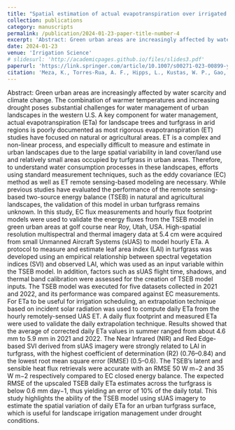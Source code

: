 ```yaml
---
title: "Spatial estimation of actual evapotranspiration over irrigated turfgrass using sUAS thermal and multispectral imagery and TSEB model"
collection: publications
category: manuscripts
permalink: /publication/2024-01-23-paper-title-number-4
excerpt: 'Abstract: Green urban areas are increasingly affected by water scarcity and climate change. The combination of warmer temperatures and increasing drought poses substantial challenges for water management of urban landscapes in the western U.S. A key component for water management, actual evapotranspiration (ETa) for landscape trees and turfgrass in arid regions is poorly documented as most rigorous evapotranspiration (ET) studies have focused on natural or agricultural areas. ET is a complex and non-linear process, and especially difficult to measure and estimate in urban landscapes due to the large spatial variability in land cover/land use and relatively small areas occupied by turfgrass in urban areas. Therefore, to understand water consumption processes in these landscapes, efforts using standard measurement techniques, such as the eddy covariance (EC) method as well as ET remote sensing-based modeling are necessary. While previous studies have evaluated the performance of the remote sensing-based two-source energy balance (TSEB) in natural and agricultural landscapes, the validation of this model in urban turfgrass remains unknown. In this study, EC flux measurements and hourly flux footprint models were used to validate the energy fluxes from the TSEB model in green urban areas at golf course near Roy, Utah, USA. High-spatial resolution multispectral and thermal imagery data at 5.4 cm were acquired from small Unmanned Aircraft Systems (sUAS) to model hourly ETa. A protocol to measure and estimate leaf area index (LAI) in turfgrass was developed using an empirical relationship between spectral vegetation indices (SVI) and observed LAI, which was used as an input variable within the TSEB model. In addition, factors such as sUAS flight time, shadows, and thermal band calibration were assessed for the creation of TSEB model inputs. The TSEB model was executed for five datasets collected in 2021 and 2022, and its performance was compared against EC measurements. For ETa to be useful for irrigation scheduling, an extrapolation technique based on incident solar radiation was used to compute daily ETa from the hourly remotely-sensed UAS ET. A daily flux footprint and measured ETa were used to validate the daily extrapolation technique. Results showed that the average of corrected daily ETa values in summer ranged from about 4.6 mm to 5.9 mm in 2021 and 2022. The Near Infrared (NIR) and Red Edge-based SVI derived from sUAS imagery were strongly related to LAI in turfgrass, with the highest coefficient of determination (R2) (0.76–0.84) and the lowest root mean square error (RMSE) (0.5–0.6). The TSEB’s latent and sensible heat flux retrievals were accurate with an RMSE 50 W m−2 and 35 W m−2 respectively compared to EC closed energy balance. The expected RMSE of the upscaled TSEB daily ETa estimates across the turfgrass is below 0.6 mm day−1, thus yielding an error of 10% of the daily total. This study highlights the ability of the TSEB model using sUAS imagery to estimate the spatial variation of daily ETa for an urban turfgrass surface, which is useful for landscape irrigation management under drought conditions.'
date: 2024-01-23
venue: 'Irrigation Science'
# slidesurl: 'http://academicpages.github.io/files/slides3.pdf'
paperurl: 'https://link.springer.com/article/10.1007/s00271-023-00899-y'
citation: 'Meza, K., Torres-Rua, A. F., Hipps, L., Kustas, W. P., Gao, R., Christiansen, L., ... & Gowing, I. (2025). Spatial estimation of actual evapotranspiration over irrigated turfgrass using sUAS thermal and multispectral imagery and TSEB model. Irrigation Science, 43(1), 5-28.'
---
```

Abstract: Green urban areas are increasingly affected by water scarcity and climate change. The combination of warmer temperatures and increasing drought poses substantial challenges for water management of urban landscapes in the western U.S. A key component for water management, actual evapotranspiration (ETa) for landscape trees and turfgrass in arid regions is poorly documented as most rigorous evapotranspiration (ET) studies have focused on natural or agricultural areas. ET is a complex and non-linear process, and especially difficult to measure and estimate in urban landscapes due to the large spatial variability in land cover/land use and relatively small areas occupied by turfgrass in urban areas. Therefore, to understand water consumption processes in these landscapes, efforts using standard measurement techniques, such as the eddy covariance (EC) method as well as ET remote sensing-based modeling are necessary. While previous studies have evaluated the performance of the remote sensing-based two-source energy balance (TSEB) in natural and agricultural landscapes, the validation of this model in urban turfgrass remains unknown. In this study, EC flux measurements and hourly flux footprint models were used to validate the energy fluxes from the TSEB model in green urban areas at golf course near Roy, Utah, USA. High-spatial resolution multispectral and thermal imagery data at 5.4 cm were acquired from small Unmanned Aircraft Systems (sUAS) to model hourly ETa. A protocol to measure and estimate leaf area index (LAI) in turfgrass was developed using an empirical relationship between spectral vegetation indices (SVI) and observed LAI, which was used as an input variable within the TSEB model. In addition, factors such as sUAS flight time, shadows, and thermal band calibration were assessed for the creation of TSEB model inputs. The TSEB model was executed for five datasets collected in 2021 and 2022, and its performance was compared against EC measurements. For ETa to be useful for irrigation scheduling, an extrapolation technique based on incident solar radiation was used to compute daily ETa from the hourly remotely-sensed UAS ET. A daily flux footprint and measured ETa were used to validate the daily extrapolation technique. Results showed that the average of corrected daily ETa values in summer ranged from about 4.6 mm to 5.9 mm in 2021 and 2022. The Near Infrared (NIR) and Red Edge-based SVI derived from sUAS imagery were strongly related to LAI in turfgrass, with the highest coefficient of determination (R2) (0.76–0.84) and the lowest root mean square error (RMSE) (0.5–0.6). The TSEB’s latent and sensible heat flux retrievals were accurate with an RMSE 50 W m−2 and 35 W m−2 respectively compared to EC closed energy balance. The expected RMSE of the upscaled TSEB daily ETa estimates across the turfgrass is below 0.6 mm day−1, thus yielding an error of 10% of the daily total. This study highlights the ability of the TSEB model using sUAS imagery to estimate the spatial variation of daily ETa for an urban turfgrass surface, which is useful for landscape irrigation management under drought conditions.